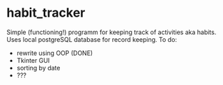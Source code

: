 # habit_tracker
Simple (functioning!) programm for keeping track of activities aka habits. 
Uses local postgreSQL database for record keeping.
To do:
- rewrite using OOP (DONE)
- Tkinter GUI
- sorting by date
- ???
